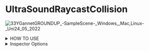 # UltraSoundRaycastCollision
![33YGannetGROUNDUP_-_SampleScene_-_Windows,_Mac,_Linux_-_Uni24_05_2022](https://user-images.githubusercontent.com/89361982/170090687-8fe135b4-aca4-4072-bc68-361561659832.gif)
<details>
<summary>HOW TO USE </summary>
	

	set the skin unity model as a trigger object
	create an cube and attatch the script to it, these will act as colliders,also add rigid body or ontrigger will not work

	
	#APPLY COLLDIERS 
	- place the colliders onto the surface of the unity probe and then parent them to it 

	- Im unsure if the probe is flat or rounded if its flat 1 ray is proabably enough even forwide models if its roudned you may need a few rays

	If you do need multiple rays i could write an external script that takes in all of the distances and then averages them by adding them and dividng by 
	the number of objects collided
	
	
	when the probe makes contact it will return the distance between the closest surface point on the skin to the current object location
	to get the pressure you would multiply this distance by the compression ratio of the balistic gel
		
	ie if it takes 10 grams to push the probe 1cm into the gel then you would multiply the distance by 10 to get the pressure
	you could proably find the compression ratio by using one of your force probes and mesuring how much force it takes to push in 1cm or you may have been given those stats when you bought the gel
		
	i would assume that probes with larger surface area would have higher compression ratios so you may have to do the test with each probe
	
</details>
  


<details>
<summary>Inspector Options </summary>
EDITABLE
	
- DEFAULT ORGIN AND LOOKAT CAN BE CHANGED BY USER THROUGH THE INSPECTOR
- YOU CAN CHANGE THE axis to point in a diffrent direction if you want, by default its pointin in the z direction
- LAYER MASK CAN ALSO BE CHANGED THROUGH THE INSPECTOR
- compression ratio can be changed through the inspector

DISPLAY
- ray orgins and ray lookat give world cordinates for default orgin and lookat they arnt meant to be changed by user but if you do they will just reset on next collision
- ray length gives the length of the ray
- ray distance gives the distance from ray lookat to closest surface point
- pressure multiplies the compression ratio with the ray_distance
</details>	
	
	
	
	
	
